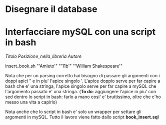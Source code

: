 # Disegnare il database

# Interfacciare mySQL con una script in bash

*Titolo Posizione_nella_libreria Autore*

insert_book.sh "'Amleto'" "'11b'" "'William Shakespeare'"

Nota che per un parsing corretto hai bisogno di passare gli argomenti con i doppi apici " e in piu' l'apice singolo '. L'apice doppio serve per far capire a bash che e' una stringa, l'apice singolo serve per far capire a mySQL che l'argomento passato e' una stringa. (**To do**: aggiungere l'apice in piu' con sed dentro lo script in bash: farlo a mano cosi' e' bruttissimo, oltre che c'ho messo una vita a capirlo)

Nota anche che lo script in bash e' solo un wrapper per settare gli argomenti in mySQL. Tutto il lavoro viene fatto dallo script **book_insert.sql**

